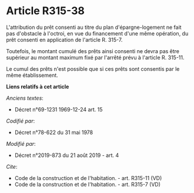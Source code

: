 # Article R315-38

L'attribution du prêt consenti au titre du plan d'épargne-logement ne fait pas d'obstacle à l'octroi, en vue du financement
d'une même opération, du prêt consenti en application de l'article R. 315-7. 

Toutefois, le montant cumulé des prêts ainsi consenti ne devra pas être supérieur au montant maximum fixé par l'arrêté prévu
à l'article R. 315-11. 

Le cumul des prêts n'est possible que si ces prêts sont consentis par le même établissement.

**Liens relatifs à cet article**

_Anciens textes_:

  - Décret n°69-1231 1969-12-24 art. 15

_Codifié par_:

  - Décret n°78-622 du 31 mai 1978

_Modifié par_:

  - Décret n°2019-873 du 21 août 2019 - art. 4

_Cite_:

  - Code de la construction et de l'habitation. - art. R315-11 (VD)
  - Code de la construction et de l'habitation. - art. R315-7 (VD)
